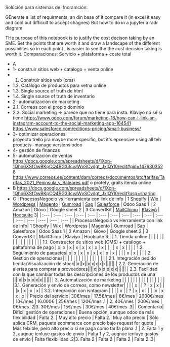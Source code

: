 
Solúción para sistemas de ifnoramción:

GEnerate a list of requirments, an din base of it compare it (in excel it easy and cool but difficult to accept chagnes) But how to do in a jupyter a radr diagram

THe purpose of this notebook is to justify the cost decison taking by an SME. Set the points that are worth it and draw a landscape of the different possibilites so in each point , is easier to see the the cost decision taking is worth it. 
Comparaciones:
Servicio + plataforma + coste total
- A
- 1- construir sitios web + catálogo + venta online	
- 1. 	Construir sitios web (cms)
- 1.2.	Catálogo de productos para vetna online
- 1.3. Single source of truth de html
- 1.4. Single source of truth de inventario
- 2- automatización de marketing	
- 2.1. 	Correos con el propio dominio
- 2.2. Social marketing
=> parece que no tiene para insta. Klaviyo no sé si tiene
https://www.odoo.com/forum/marketing-16/how-can-i-link-an-instagram-account-to-the-social-marketing-app-164541
https://www.salesforce.com/editions-pricing/small-business/
- 3- optimizar operaciones	
proyecto
trello
jira
 maybe more specific, but it's epxensive using all teh products
-manage versions
odoo
- 4- gestión de finanzas	
- 5- automatización de ventas	
https://docs.google.com/spreadsheets/d/1Xon-1Qho6XSfOwBKpCQ4RG33cyaWvSCvdgt_JxIQYl0/edit#gid=1476303528
https://www.correos.es/content/dam/correos/documentos/atc/tarifas/Tarifas_2021_Peninsula_y_Baleares.pdf
o protefy, gráits itenda online
- B
https://docs.google.com/spreadsheets/d/1Xon-1Qho6XSfOwBKpCQ4RG33cyaWvSCvdgt_JxIQYl0/edit?usp=sharing
- C
| ProcesosNegocio vs Herramienta con link de info | 1 [Shopify](https://www.shopify.com/pricing) | [Wix](https://www.wix.com/upgrade/website) |  [Wordpress](https://wordpress.com/pricing/) | [Magento](https://magento.com/products/magento-commerce) | [Gumroad](https://gumroad.com/features/pricing) | [Sap](https://www.aimprosoft.com/blog/much-cost-develop-e-commerce-b2b-website-sap-hybris-platform/)  | [Salesforce](https://www.g2.com/products/salesforce-crm/pricing) | Odoo Saas 1 | 2 Amazon | Glovo  | Google sheet 2 | 3 ConvertKit | [MailChimp](https://mailchimp.com/pricing/) | [Klaviyo](https://www.klaviyo.com/pricing) | [Hootsuite](https://www.hootsuite.com/plans) 3|
| :--- | :--- | :--- | :--- | :--- | :--- | :--- | :--- | :--- | :--- | :--- | :--- | :---  | :--- | :--- | :--- | 
| ProcesosNegocio vs Herramienta con link de info| 1 Shopify | Wix |  Wordpress | Magento | Gumroad | Sap | Salesforce | Odoo Saas 1 | 2 Amazon | Glovo  | Google sheet 2 | 3 ConvertKit | MailChimp | Klaviyo | Hootsuite 3 |
| 1. Tienda online |  | |   | | |  |  |  |  |   |   | |  |  | |
| 1.1. Constructor de sitios web (CMS) + catálogo + paltaforma de pago | x| x |  x | x | x | x | x | x  |  |   |  | x | x | | |
| 1.2. Seguimiento de paquetes| x| x |  x | x | x | x | x | x  |  |   |  | x | x | | |
| 2. Gestión de operaciones|  | |   | | |  |  |  |  |   |   | |  |  | |
| 2.1. Integración pedido tienda/Visualización de stock||x||x||x|x|x|x|x||||||
|  2.2. Generación de alertas para comprar a proveedores||||x||x|x|x|x|x||||||
| 2.3. Facilidad con la que cambiar todas las descripciones de los productos de una ||||x||x|x|x|x|x||||||
| 3. Automatización de marketing |  | |   | | |  |  |  |  |   |   | |  |  | |
|3.1. Generación y envío de correos, como newsletter| |  |  | x | | ? | x | x |  | | |x | x | x | x|
| 3.2. Integración con isntagram | |  |  | x | | ? | x | x |  | | |x | x | x | x|
|  Precio del servicio| 30€/mes | 17.5€/mes |  8€/mes | 2000€/mes | 10€/mes | 16.000€ | 25€/mes | 120€/mes .1 | 2. 40€/mes | 200€/mes  | 0€/mes .2|3. 30€/mes | 15€/mes | 30€/mes | 40€/mes .3|
|  Comentario| Difícil gestión de operaciones | Buena opción, aunque odoo da más flexibilidad |  Falta 2. | Muy alto precio | Falta 2.| Muy alto precio | Sólo aplica CRM, paquete ecommerce con precio bajo request for quote | Más felxible, pero alto precio si se paga como tarifa plana .1 | 2. Falta 1 y 2, auqnue icnluye gastos de envío | Falta 1 y 2, auqnue icnluye gastos de envío  | Falta flexibilidad .2|3. Falta 2 | Falta 2 | Falta 2 | Falta 2 .3|


